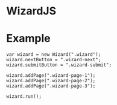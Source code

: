 # WizardJS

# Example

````javscript
var wizard = new Wizard(".wizard");
wizard.nextButton = ".wizard-next";
wizard.submitButton = ".wizard-submit";

wizard.addPage(".wizard-page-1");
wizard.addPage(".wizard-page-2");
wizard.addPage(".wizard-page-3");

wizard.run();

````